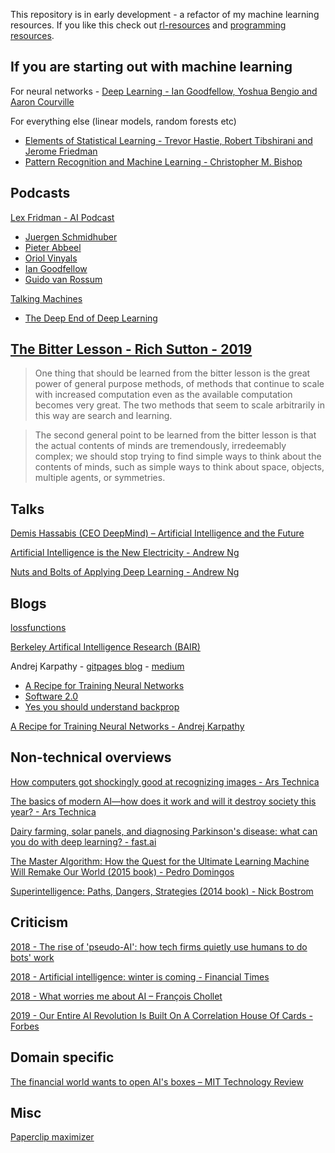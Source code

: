 This repository is in early development - a refactor of my machine learning resources.  If you like this check out [rl-resources](https://github.com/ADGEfficiency/rl-resources) and [programming resources](https://github.com/ADGEfficiency/programming-resources).

## If you are starting out with machine learning

For neural networks - [Deep Learning - Ian Goodfellow, Yoshua Bengio and Aaron Courville](https://www.deeplearningbook.org/)

For everything else (linear models, random forests etc) 

- [Elements of Statistical Learning - Trevor Hastie, Robert Tibshirani and Jerome Friedman](https://web.stanford.edu/~hastie/Papers/ESLII.pdf)
- [Pattern Recognition and Machine Learning - Christopher M. Bishop](http://users.isr.ist.utl.pt/~wurmd/Livros/school/Bishop%20-%20Pattern%20Recognition%20And%20Machine%20Learning%20-%20Springer%20%202006.pdf)

## Podcasts

[Lex Fridman - AI Podcast](https://www.youtube.com/playlist?list=PLrAXtmErZgOdP_8GztsuKi9nrraNbKKp4)

- [Juergen Schmidhuber](https://www.youtube.com/watch?v=3FIo6evmweo&t=0s)
- [Pieter Abbeel](https://www.youtube.com/watch?v=l-mYLq6eZPY&t=0s)
- [Oriol Vinyals](https://www.youtube.com/watch?v=Kedt2or9xlo)
- [Ian Goodfellow](https://www.youtube.com/watch?v=Z6rxFNMGdn0)
- [Guido van Rossum](https://www.youtube.com/watch?v=ghwaIiE3Nd8)

[Talking Machines](http://www.thetalkingmachines.com/)
- [The Deep End of Deep Learning](http://www.thetalkingmachines.com/episodes/deep-end-deep-learning?context_entity_type=node&context_entity_id=29216)

## [The Bitter Lesson - Rich Sutton - 2019](http://www.incompleteideas.net/IncIdeas/BitterLesson.html)

> One thing that should be learned from the bitter lesson is the great power of general purpose methods, of methods that continue to scale with increased computation even as the available computation becomes very great. The two methods that seem to scale arbitrarily in this way are search and learning. 

> The second general point to be learned from the bitter lesson is that the actual contents of minds are tremendously, irredeemably complex; we should stop trying to find simple ways to think about the contents of minds, such as simple ways to think about space, objects, multiple agents, or symmetries.

## Talks

[Demis Hassabis (CEO DeepMind) &#8211; Artificial Intelligence and the Future](https://www.youtube.com/watch?v=i3lEG6aRGm8)

[Artificial Intelligence is the New Electricity - Andrew Ng](https://www.youtube.com/watch?v=zWQOJ001PDs)

[Nuts and Bolts of Applying Deep Learning - Andrew Ng](https://www.youtube.com/watch?v=F1ka6a13S9I)

## Blogs

[lossfunctions](https://lossfunctions.tumblr.com/)

[Berkeley Artifical Intelligence Research (BAIR)](https://bair.berkeley.edu/blog/)

Andrej Karpathy - [gitpages blog](http://karpathy.github.io/) - [medium](https://medium.com/@karpathy)
- [A Recipe for Training Neural Networks](http://karpathy.github.io/2019/04/25/recipe/)
- [Software 2.0](https://medium.com/@karpathy/software-2-0-a64152b37c35)
- [Yes you should understand backprop](https://medium.com/@karpathy/yes-you-should-understand-backprop-e2f06eab496b)

[A Recipe for Training Neural Networks - Andrej Karpathy](https://karpathy.github.io/2019/04/25/recipe/)

## Non-technical overviews

[How computers got shockingly good at recognizing images - Ars Technica](https://arstechnica.com/science/2018/12/how-computers-got-shockingly-good-at-recognizing-images/)

[The basics of modern AI—how does it work and will it destroy society this year? - Ars Technica](https://arstechnica.com/features/2019/04/from-ml-to-gan-to-hal-a-peak-behind-the-modern-artificial-intelligence-curtain/)

[Dairy farming, solar panels, and diagnosing Parkinson's disease: what can you do with deep learning? - fast.ai](https://www.fast.ai/2019/02/21/dl-projects/)

[The Master Algorithm: How the Quest for the Ultimate Learning Machine Will Remake Our World (2015 book) - Pedro Domingos](https://en.wikipedia.org/wiki/The_Master_Algorithm)

[Superintelligence: Paths, Dangers, Strategies (2014 book) - Nick Bostrom](https://en.wikipedia.org/wiki/Superintelligence:_Paths,_Dangers,_Strategies)

## Criticism

[2018 - The rise of 'pseudo-AI': how tech firms quietly use humans to do bots' work](https://www.theguardian.com/technology/2018/jul/06/artificial-intelligence-ai-humans-bots-tech-companies)

[2018 - Artificial intelligence: winter is coming - Financial Times](https://www.ft.com/content/47111fce-d0a4-11e8-9a3c-5d5eac8f1ab4)

[2018 - What worries me about AI – François Chollet](https://medium.com/@francois.chollet/what-worries-me-about-ai-ed9df072b704)

[2019 - Our Entire AI Revolution Is Built On A Correlation House Of Cards - Forbes](https://www.forbes.com/sites/kalevleetaru/2019/04/20/our-entire-ai-revolution-is-built-on-a-correlation-house-of-cards/#22c051a54969)

## Domain specific

[The financial world wants to open AI's boxes &#8211; MIT Technology Review](https://www.technologyreview.com/s/604122/the-financial-world-wants-to-open-ais-black-boxes/)

## Misc

[Paperclip maximizer](https://wiki.lesswrong.com/wiki/Paperclip_maximizer)

